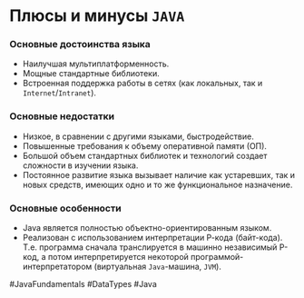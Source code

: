 # Плюсы и минусы `JAVA`
### Основные достоинства языка
-   Наилучшая мультиплатформенность.
-   Мощные стандартные библиотеки.
-   Встроенная поддержка работы в сетях (как локальных, так и `Internet`/`Intranet`).

### Основные недостатки
-   Низкое, в сравнении с другими языками, быстродействие.
-   Повышенные требования к объему оперативной памяти (ОП).
-   Большой объем стандартных библиотек и технологий создает сложности в изучении языка.
-   Постоянное развитие языка вызывает наличие как устаревших, так и новых средств, имеющих одно и то же функциональное назначение.

### Основные особенности
-   Java является полностью объектно-ориентированным языком.
-   Реализован с использованием интерпретации Р-кода (байт-кода). Т.е. программа сначала транслируется в машинно независимый Р-код, а потом интерпретируется некоторой программой-интерпретатором (виртуальная `Java`-машина, `JVM`).

#JavaFundamentals
#DataTypes
#Java
